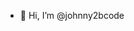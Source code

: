 - 👋 Hi, I’m @johnny2bcode

<!--
[![taka's GitHub stats](https://github-readme-stats.vercel.app/api?username=johnny2bcode&count_private=true&show_icons=true&theme=dracula)](https://github.com/anuraghazra/github-readme-stats)
-->

<!---
johnny2bcode/johnny2bcode is a ✨ special ✨ repository because its `README.md` (this file) appears on your GitHub profile.
You can click the Preview link to take a look at your changes.

- 👀 I’m interested in ... 
- 🌱 I’m currently learning ...
- 💞️ I’m looking to collaborate on ...
- 📫 How to reach me ... 
--->
